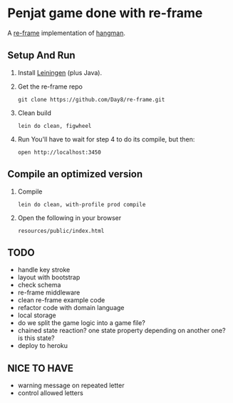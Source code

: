 # Penjat game done with re-frame

A [re-frame](https://github.com/Day8/re-frame) implementation of [hangman](https://en.wikipedia.org/wiki/Hangman_(game)).


## Setup And Run

1. Install [Leiningen](http://leiningen.org/)  (plus Java).

2. Get the re-frame repo
   ```
   git clone https://github.com/Day8/re-frame.git
   ```

3. Clean build
   ```
   lein do clean, figwheel
   ```

4. Run
   You'll have to wait for step 4 to do its compile, but then:
   ```
   open http://localhost:3450
   ```


## Compile an optimized version

1. Compile
   ```
   lein do clean, with-profile prod compile
   ```

2. Open the following in your browser
   ```
   resources/public/index.html
   ```


## TODO
- handle key stroke
- layout with bootstrap
- check schema
- re-frame middleware
- clean re-frame example code
- refactor code with domain language
- local storage
- do we split the game logic into a game file?
- chained state reaction? one state property depending on another one? is this state?
- deploy to heroku


## NICE TO HAVE
- warning message on repeated letter
- control allowed letters

